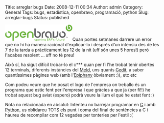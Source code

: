 Title: arreglar bugs
Date: 2008-12-11 00:34
Author: admin
Category: General
Tags: bugs, estadística, openbravo, programació, python
Slug: arreglar-bugs
Status: published

<img src="./wp-content/uploads/2008/04/ob.gif" title="Openbravo logo" class="alignright size-full wp-image-323" width="220" height="54" />Quan portes setmanes darrere un error que no hi ha manera racional d'explicar-lo i després d'un intensiu des de les 7 de la tarda a pràcticament les 12 de la nit (uff són unes 5 hores!) però l'acabes resolent ... uff no té preu!

Això sí, ha sigut difícil trobar-lo el c\*\*\* quan per fi l'he trobat tenir obertes 12 terminals, diferents instàncies del [Meld](http://meld.sourceforge.net/ "Lloc web del Meld, un programa per veure diferències entre fitxers"), uns quants [Gedit](http://live.gnome.org/Gedit "Pàgina a la wiki del GNOME sobre el Gedit, l'editor de text del GNOME"), a saber quantíssimes pàgines web (amb l'[Epiphany](http://live.gnome.org/Epiphany "Pàgina al wiki del GNOME sobre l'Epiphany, el navegador web del GNOME") òbviament :)), etc etc

Com podeu veure que he posat el logo de l'empresa on treballo és un programa que estic fent per l'empresa i que gràcies a que ja (per fi!!) he trobat aquest bug aviat (espero) podrà veure la llum el què he estat fent :)

Nota no relacionada en absolut: Intenteu no barrejar programar en [C](http://en.wikipedia.org/wiki/C_(programming_language) "Article a la Wikipedia anglesa sobre el llenguatge de programació C") i amb [Python](http://www.python.org/ "Lloc web del llenguatge de programació Python"), us oblidareu TOTS els punt i coma del final de sentències a C i haureu de recompilar com 12 vegades per tonteries per l'estil :(
